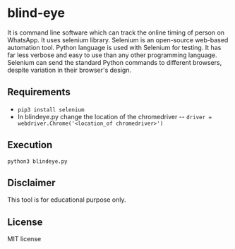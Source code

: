 # blind-eye
It is command line software which can track the online timing of person on WhatsApp. It uses selenium library. Selenium is an open-source web-based automation tool. Python language is used with Selenium for testing. It has far less verbose and easy to use than any other programming language. Selenium can send the standard Python commands to different browsers, despite variation in their browser's design.

## Requirements
- `pip3 install selenium`
- In blindeye.py change the location of the chromedriver
-- `driver = webdriver.Chrome('<location_of chromedriver>')`

## Execution
`python3 blindeye.py`

## Disclaimer
This tool is for educational purpose only.

## License
MIT license